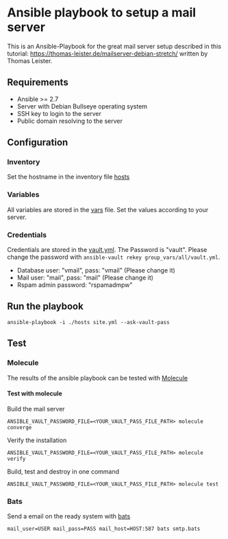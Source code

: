# Ansible playbook to setup a mail server

This is an Ansible-Playbook for the great mail server setup described in this tutorial: https://thomas-leister.de/mailserver-debian-stretch/ written by Thomas Leister.

## Requirements

- Ansible >= 2.7
- Server with Debian Bullseye operating system
- SSH key to login to the server
- Public domain resolving to the server

## Configuration

### Inventory

Set the hostname in the inventory file [hosts](hosts)

### Variables

All variables are stored in the [vars](group_vars/all/vars.yml) file. Set the values according to your server.

### Credentials

Credentials are stored in the [vault.yml](group_vars/all/vault.yml). The Password is "vault".
Please change the password with `ansible-vault rekey group_vars/all/vault.yml`.

- Database user: "vmail", pass: "vmail" (Please change it)
- Mail user: "mail", pass: "mail" (Please change it)
- Rspam admin password: "rspamadmpw"

## Run the playbook

```
ansible-playbook -i ./hosts site.yml --ask-vault-pass
```

## Test

### Molecule

The results of the ansible playbook can be tested with [Molecule](https://molecule.readthedocs.io/en/latest/)

#### Test with molecule

Build the mail server

```
ANSIBLE_VAULT_PASSWORD_FILE=<YOUR_VAULT_PASS_FILE_PATH> molecule converge
```

Verify the installation

```
ANSIBLE_VAULT_PASSWORD_FILE=<YOUR_VAULT_PASS_FILE_PATH> molecule verify
```

Build, test and destroy in one command

```
ANSIBLE_VAULT_PASSWORD_FILE=<YOUR_VAULT_PASS_FILE_PATH> molecule test
```

### Bats

Send a email on the ready system with [bats](https://github.com/sstephenson/bats)

```
mail_user=USER mail_pass=PASS mail_host=HOST:587 bats smtp.bats
```
